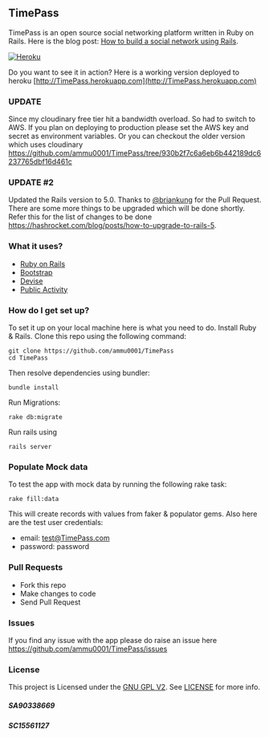 ## TimePass

TimePass is an open source social networking platform written in Ruby on Rails. Here is the blog post: [How to build a social network using Rails](https://medium.com/@sudharshanmuralidharaniyer/eb31da569233).

[![Heroku](http://heroku-badge.herokuapp.com/?app=TimePass&style=flat)](http://TimePass.herokuapp.com)

Do you want to see it in action? Here is a working version deployed to heroku [http://TimePass.herokuapp.com](http://TimePass.herokuapp.com)

### UPDATE

Since my cloudinary free tier hit a bandwidth overload. So had to switch to AWS. If you plan on deploying to production please set the AWS key and secret as environment variables. Or you can checkout the older version which uses cloudinary 
https://github.com/ammu0001/TimePass/tree/930b2f7c6a6eb6b442189dc6237765dbf16d461c

### UPDATE #2

Updated the Rails version to 5.0. Thanks to [@briankung](https://github.com/briankung) for the Pull Request. There are some more things to be upgraded which will be done shortly. Refer this for the list of changes to be done https://hashrocket.com/blog/posts/how-to-upgrade-to-rails-5.

### What it uses?

* [Ruby on Rails](https://github.com/rails/rails)
* [Bootstrap](https://github.com/twbs/bootstrap-sass)
* [Devise](https://github.com/plataformatec/devise)
* [Public Activity](https://github.com/chaps-io/public_activity)


### How do I get set up?

To set it up on your local machine here is what you need to do. Install Ruby & Rails. Clone this repo using the following command:

```
git clone https://github.com/ammu0001/TimePass
cd TimePass
```
Then resolve dependencies using bundler:

```
bundle install
```

Run Migrations:

```
rake db:migrate
```

Run rails using

```
rails server
```

### Populate Mock data
To test the app with mock data by running the following rake task:

```
rake fill:data
```

This will create records with values from faker & populator gems. Also here are the test user credentials:

* email: test@TimePass.com
* password: password

### Pull Requests

* Fork this repo
* Make changes to code
* Send Pull Request

### Issues
If you find any issue with the app please do raise an issue here https://github.com/ammu0001/TimePass/issues

### License
This project is Licensed under the [GNU GPL V2](https://www.gnu.org/licenses/old-licenses/gpl-2.0.en.html). See  [LICENSE](https://github.com/ammu0001/TimePass/master/LICENSE) for more info.
##### SA90338669

##### SC15561127

